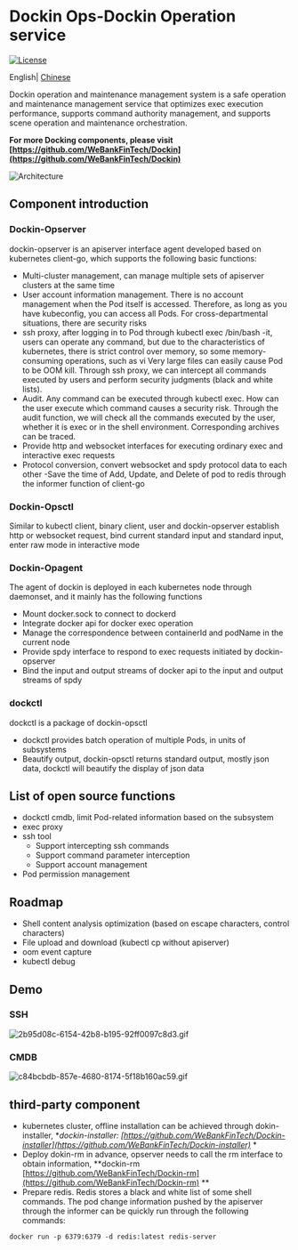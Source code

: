 # Dockin Ops-Dockin Operation service

[![License](https://img.shields.io/badge/license-Apache%202-4EB1BA.svg)](https://www.apache.org/licenses/LICENSE-2.0.html)

English| [Chinese](README.zh-CH.md) 

Dockin operation and maintenance management system is a safe operation and maintenance management service that optimizes exec execution performance, supports command authority management, and supports scene operation and maintenance orchestration.

**For more Docking components, please visit [https://github.com/WeBankFinTech/Dockin](https://github.com/WeBankFinTech/Dockin)**

![Architecture](docs/images/dockin.png)

## Component introduction
### Dockin-Opserver
dockin-opserver is an apiserver interface agent developed based on kubernetes client-go, which supports the following basic functions:
- Multi-cluster management, can manage multiple sets of apiserver clusters at the same time
- User account information management. There is no account management when the Pod itself is accessed. Therefore, as long as you have kubeconfig, you can access all Pods. For cross-departmental situations, there are security risks
- ssh proxy, after logging in to Pod through kubectl exec /bin/bash -it, users can operate any command, but due to the characteristics of kubernetes, there is strict control over memory, so some memory-consuming operations, such as vi Very large files can easily cause Pod to be OOM kill. Through ssh proxy, we can intercept all commands executed by users and perform security judgments (black and white lists).
- Audit. Any command can be executed through kubectl exec. How can the user execute which command causes a security risk. Through the audit function, we will check all the commands executed by the user, whether it is exec or in the shell environment. Corresponding archives can be traced.
- Provide http and websocket interfaces for executing ordinary exec and interactive exec requests
- Protocol conversion, convert websocket and spdy protocol data to each other
-Save the time of Add, Update, and Delete of pod to redis through the informer function of client-go

### Dockin-Opsctl
Similar to kubectl client, binary client, user and dockin-opserver establish http or websocket request, bind current standard input and standard input, enter raw mode in interactive mode

### Dockin-Opagent
The agent of dockin is deployed in each kubernetes node through daemonset, and it mainly has the following functions
- Mount docker.sock to connect to dockerd
- Integrate docker api for docker exec operation
- Manage the correspondence between containerId and podName in the current node
- Provide spdy interface to respond to exec requests initiated by dockin-opserver
- Bind the input and output streams of docker api to the input and output streams of spdy

### dockctl
dockctl is a package of dockin-opsctl
- dockctl provides batch operation of multiple Pods, in units of subsystems
- Beautify output, dockin-opsctl returns standard output, mostly json data, dockctl will beautify the display of json data

## List of open source functions
- dockctl cmdb, limit Pod-related information based on the subsystem
- exec proxy
- ssh tool
  - Support intercepting ssh commands
  - Support command parameter interception
  - Support account management
- Pod permission management

## Roadmap
- Shell content analysis optimization (based on escape characters, control characters)
- File upload and download (kubectl cp without apiserver)
- oom event capture
- kubectl debug

## Demo
### SSH
![2b95d08c-6154-42b8-b195-92ff0097c8d3.gif](https://i.loli.net/2021/01/19/529KgtDqbRcEB6M.gif)
### CMDB
![c84bcbdb-857e-4680-8174-5f18b160ac59.gif](https://i.loli.net/2021/01/19/wPiaLsvonOUNbzV.gif)

## third-party component 
- kubernetes cluster, offline installation can be achieved through dokin-installer, **dockin-installer: [https://github.com/WeBankFinTech/Dockin-installer](https://github.com/WeBankFinTech/Dockin-installer)* *
- Deploy dokin-rm in advance, opserver needs to call the rm interface to obtain information, **dockin-rm [https://github.com/WeBankFinTech/Dockin-rm](https://github.com/WeBankFinTech/Dockin-rm) **
- Prepare redis. Redis stores a black and white list of some shell commands. The pod change information pushed by the apiserver through the informer can be quickly run through the following commands:
```
docker run -p 6379:6379 -d redis:latest redis-server
```